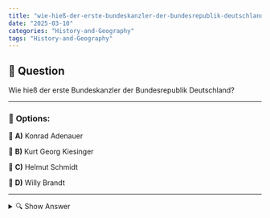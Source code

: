 ```yaml
---
title: "wie-hieß-der-erste-bundeskanzler-der-bundesrepublik-deutschland"
date: "2025-03-10"
categories: "History-and-Geography"
tags: "History-and-Geography"
---
```


## 📌 **Question**

Wie hieß der erste Bundeskanzler der Bundesrepublik Deutschland?



---

### 📝 **Options:**

🔘 **A)** Konrad Adenauer

🔘 **B)** Kurt Georg Kiesinger

🔘 **C)** Helmut Schmidt

🔘 **D)** Willy Brandt

---

<details>
  <summary>🔍 Show Answer</summary>

  <p>
💡  <b>Correct Answer:</b>  a
  </p>
  <p>
    📖<b>Explanation:</b>
    Nach dem Zweiten Weltkrieg entstand 1949 die Bundesrepublik Deutschland als westdeutscher Staat. In dieser Zeit war die politische Führung entscheidend für den Wiederaufbau und die Integration in die westliche Staatengemeinschaft. Der erste Bundeskanzler spielte eine zentrale Rolle bei der Gestaltung der neuen Demokratie und der westlichen Orientierung des Landes. Diese Position war maßgeblich für die Stabilität und den wirtschaftlichen Aufschwung in der Nachkriegszeit verantwortlich.

**Frage:**  
Wie hieß der erste Bundeskanzler der Bundesrepublik Deutschland?  
a: Konrad Adenauer  
b: Kurt Georg Kiesinger  
c: Helmut Schmidt  
d: Willy Brandt
  </p>
</details>
